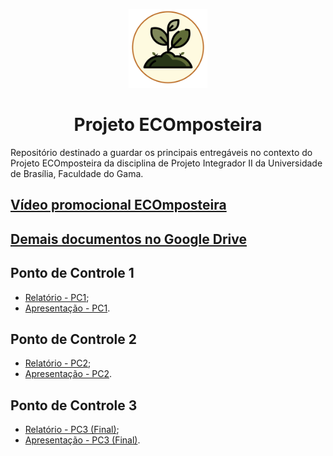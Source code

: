 <div>
    <p align="center">
    <img src='assets/img/logo/logo.png' alt="Projeto ECOmposteira" width="25%"/>
    </p> 
    <h1 align="center">
    Projeto ECOmposteira
    </h1>
</div>

Repositório destinado a guardar os principais entregáveis no contexto do Projeto ECOmposteira da disciplina de Projeto Integrador II da Universidade de Brasília, Faculdade do Gama.

## <p align="left"><a href="https://drive.google.com/file/d/1cVl4sG1DdA9hp13LVEy74WrZ2c0F6Q0M/view?usp=sharing">Vídeo promocional ECOmposteira</a></p>

## <p align="left"><a href="https://drive.google.com/drive/folders/1XmKvWS_EyFtTmGlbiu_n1rHJW1YmFGyv?usp=sharing">Demais documentos no Google Drive</a></p>

## Ponto de Controle 1

- [Relatório - PC1](https://drive.google.com/file/d/1s4AHWRcKHxPAqcLvgqdqtxY1Ag_C-IrI/view?usp=sharing);
- [Apresentação - PC1](https://drive.google.com/file/d/1s_5Au2I_oK6KFqaNDPsFypV8blv4cPOA/view?usp=sharing).

## Ponto de Controle 2

- [Relatório - PC2](https://drive.google.com/file/d/1XlLy-20-yrTgXkP7VDsyLWRdBblXTMK3/view?usp=sharing);
- [Apresentação - PC2](https://drive.google.com/file/d/1N0BtlOJyGE26-o2Y_wEQZvE0eMwOl5Mf/view?usp=sharing).

## Ponto de Controle 3

- [Relatório - PC3 (Final)](https://drive.google.com/file/d/1VkzLiPmcN2mB1JI3dvdv0SdcM1J0lAdU/view?usp=sharing);
- [Apresentação - PC3 (Final)](https://drive.google.com/file/d/1TOlPfZ4sDFgeZTt9VJNlc9sVkEQJPXHB/view?usp=sharing).
